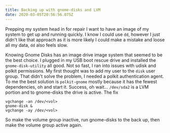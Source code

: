 ```yaml
---
title: Backing up with gnome-disks and LVM
date: 2020-03-05T20:56:56.075Z
---
```


Prepping my system head in for repair I want to have an image of my system to get up and running quickly. I know I could use `dd`, however I just didn't like that approach as it is more likely I could make a mistake and loose all my data, `dd` also feels slow.

Knowing Gnome Disks has an image drive image system that seemed to be the best choice. I plugged in my USB boot rescue drive and installed the `gnome-disk-utility` all good. Not so fast, I ran into issues with udisk and polkit permissions. My first thought was to add my user to the `disk` user group. That didn't solve the problem, I needed a polkit authentication agent. To me the best solution is `polkit-gnome` mostly because it has the fewest dependencies, oh and start it. Success, oh wait... `/dev/sda2` is a LVM portion and to gnome-disks the drive is active. The fix

    vgchange -an /dev/<vol>
    gnome-disk &
    vgchange -ay /dev/<vol>

So make the volume group inactive, run gnome-disks to the back up, then make the volume group active again.
